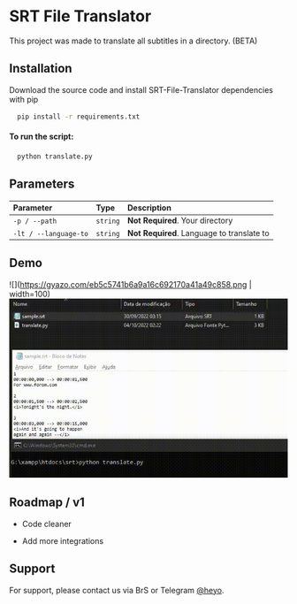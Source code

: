 
# SRT File Translator

This project was made to translate all subtitles in a directory.
(BETA)

## Installation

Download the source code and
install SRT-File-Translator dependencies with pip

```bash
  pip install -r requirements.txt
```

#### To run the script:

```bash
  python translate.py
```
## Parameters


| Parameter | Type     | Description                |
| :-------- | :------- | :------------------------- |
| `-p / --path` | `string` | **Not Required**. Your directory |
| `-lt / --language-to` | `string` | **Not Required**. Language to translate to |

## Demo
![](https://gyazo.com/eb5c5741b6a9a16c692170a41a49c858.png | width=100)
![](https://github.com/autobiografia/SRT-File-Translator/blob/main/demo.gif)
## Roadmap / v1

- Code cleaner

- Add more integrations


## Support

For support, please contact us via BrS or Telegram [@heyo](https://t.me/uemano).

